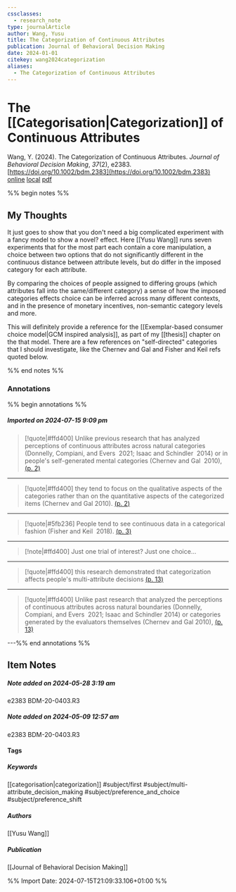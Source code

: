 ```yaml
---
cssclasses:
  - research_note
type: journalArticle
author: Wang, Yusu
title: The Categorization of Continuous Attributes
publication: Journal of Behavioral Decision Making
date: 2024-01-01
citekey: wang2024categorization
aliases:
  - The Categorization of Continuous Attributes
---
```


# The [[Categorisation|Categorization]] of Continuous Attributes

Wang, Y. (2024). The Categorization of Continuous Attributes. _Journal of Behavioral Decision Making_, _37_(2), e2383. [https://doi.org/10.1002/bdm.2383](https://doi.org/10.1002/bdm.2383)
[online](http://zotero.org/users/7162438/items/VVP7TSGL) [local](zotero://select/library/items/VVP7TSGL) [pdf](file:///home/gjc216/Zotero/storage/7D5IGUQG/Wang%20-%202024%20-%20The%20Categorization%20of%20Continuous%20Attributes.pdf)
 

 
%% begin notes %%

## My Thoughts

It just goes to show that you don't need a big complicated experiment with a fancy model to show a novel? effect. Here [[Yusu Wang]] runs seven experiments that for the most part each contain a core manipulation, a choice between two options that do not significantly different in the continuous distance between attribute levels, but do differ in the imposed category for each attribute.

By comparing the choices of people assigned to differing groups (which attributes fall into the same/different category) a sense of how the imposed categories effects choice can be inferred across many different contexts, and in the presence of monetary incentives, non-semantic category levels and more.

This will definitely provide a reference for the [[Exemplar-based consumer choice model|GCM inspired analysis]], as part of my [[thesis]] chapter on the that model. There are a few references on "self-directed" categories that I should investigate, like the Chernev and Gal and Fisher and Keil refs quoted below.

%% end notes %%

### Annotations

%% begin annotations %%

##### Imported on 2024-07-15 9:09 pm
>[!quote|#ffd400]
>Unlike previous research that has analyzed perceptions of continuous attributes across natural categories (Donnelly, Compiani, and Evers  2021; Isaac and Schindler  2014) or in people's self-generated mental categories (Chernev and Gal  2010), [(p. 2)](zotero://open-pdf/library/items/7D5IGUQG?page=2&annotation=BQ3WZ9XB)

---
>[!quote|#ffd400]
>they tend to focus on the qualitative aspects of the categories rather than on the quantitative aspects of the categorized items (Chernev and Gal 2010). [(p. 2)](zotero://open-pdf/library/items/7D5IGUQG?page=2&annotation=EGYBYNQM)

---
>[!quote|#5fb236]
>People tend to see continuous data in a categorical fashion (Fisher and Keil  2018). [(p. 3)](zotero://open-pdf/library/items/7D5IGUQG?page=3&annotation=X7QD8YSQ)

---
>[!note|#ffd400]
> Just one trial of interest? Just one choice...

---
>[!quote|#ffd400]
>this research demonstrated that categorization affects people's multi-attribute decisions [(p. 13)](zotero://open-pdf/library/items/7D5IGUQG?page=13&annotation=XYVR2SKF)

---
>[!quote|#ffd400]
>Unlike past research that analyzed the perceptions of continuous attributes across natural boundaries (Donnelly, Compiani, and Evers  2021; Isaac and Schindler 2014) or categories generated by the evaluators themselves (Chernev and Gal 2010), [(p. 13)](zotero://open-pdf/library/items/7D5IGUQG?page=13&annotation=FRNMTLFL)

---%% end annotations %%

## Item Notes

##### Note added on 2024-05-28 3:19 am

e2383 BDM-20-0403.R3

##### Note added on 2024-05-09 12:57 am

e2383 BDM-20-0403.R3

#### Tags

##### Keywords

[[categorisation|categorization]] #subject/first #subject/multi-attribute_decision_making #subject/preference_and_choice #subject/preference_shift

##### Authors

[[Yusu Wang]]

##### Publication

[[Journal of Behavioral Decision Making]]


%% Import Date: 2024-07-15T21:09:33.106+01:00 %%
